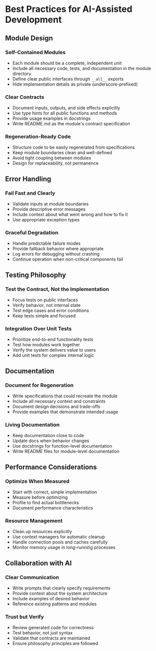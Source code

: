 # Best Practices for AI-Assisted Development

## Module Design

### Self-Contained Modules

- Each module should be a complete, independent unit
- Include all necessary code, tests, and documentation in the module directory
- Define clear public interfaces through `__all__` exports
- Hide implementation details as private (underscore-prefixed)

### Clear Contracts

- Document inputs, outputs, and side effects explicitly
- Use type hints for all public functions and methods
- Provide usage examples in docstrings
- Write README.md as the module's contract specification

### Regeneration-Ready Code

- Structure code to be easily regenerated from specifications
- Keep module boundaries clean and well-defined
- Avoid tight coupling between modules
- Design for replaceability, not permanence

## Error Handling

### Fail Fast and Clearly

- Validate inputs at module boundaries
- Provide descriptive error messages
- Include context about what went wrong and how to fix it
- Use appropriate exception types

### Graceful Degradation

- Handle predictable failure modes
- Provide fallback behavior where appropriate
- Log errors for debugging without crashing
- Continue operation when non-critical components fail

## Testing Philosophy

### Test the Contract, Not the Implementation

- Focus tests on public interfaces
- Verify behavior, not internal state
- Test edge cases and error conditions
- Keep tests simple and focused

### Integration Over Unit Tests

- Prioritize end-to-end functionality tests
- Test how modules work together
- Verify the system delivers value to users
- Add unit tests for complex internal logic

## Documentation

### Document for Regeneration

- Write specifications that could recreate the module
- Include all necessary context and constraints
- Document design decisions and trade-offs
- Provide examples that demonstrate intended usage

### Living Documentation

- Keep documentation close to code
- Update docs when behavior changes
- Use docstrings for function-level documentation
- Write README files for module-level documentation

## Performance Considerations

### Optimize When Measured

- Start with correct, simple implementation
- Measure before optimizing
- Profile to find actual bottlenecks
- Document performance characteristics

### Resource Management

- Clean up resources explicitly
- Use context managers for automatic cleanup
- Handle connection pools and caches carefully
- Monitor memory usage in long-running processes

## Collaboration with AI

### Clear Communication

- Write prompts that clearly specify requirements
- Provide context about the system architecture
- Include examples of desired behavior
- Reference existing patterns and modules

### Trust but Verify

- Review generated code for correctness
- Test behavior, not just syntax
- Validate that contracts are maintained
- Ensure philosophy principles are followed
